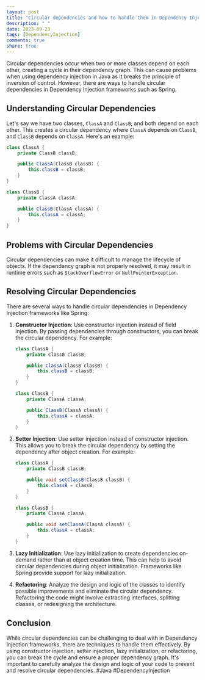 ```yaml
---
layout: post
title: "Circular dependencies and how to handle them in Dependency Injection in Java."
description: " "
date: 2023-09-23
tags: [DependencyInjection]
comments: true
share: true
---
```


Circular dependencies occur when two or more classes depend on each other, creating a cycle in their dependency graph. This can cause problems when using dependency injection in Java as it breaks the principle of inversion of control. However, there are ways to handle circular dependencies in Dependency Injection frameworks such as Spring.

## Understanding Circular Dependencies

Let's say we have two classes, `ClassA` and `ClassB`, and both depend on each other. This creates a circular dependency where `ClassA` depends on `ClassB`, and `ClassB` depends on `ClassA`. Here's an example:

```java
class ClassA {
    private ClassB classB;

    public ClassA(ClassB classB) {
        this.classB = classB;
    }
}

class ClassB {
    private ClassA classA;

    public ClassB(ClassA classA) {
        this.classA = classA;
    }
}
```

## Problems with Circular Dependencies

Circular dependencies can make it difficult to manage the lifecycle of objects. If the dependency graph is not properly resolved, it may result in runtime errors such as `StackOverflowError` or `NullPointerException`.

## Resolving Circular Dependencies

There are several ways to handle circular dependencies in Dependency Injection frameworks like Spring:

1. **Constructor Injection**: Use constructor injection instead of field injection. By passing dependencies through constructors, you can break the circular dependency. For example:

   ```java
   class ClassA {
       private ClassB classB;
   
       public ClassA(ClassB classB) {
           this.classB = classB;
       }
   }
   
   class ClassB {
       private ClassA classA;
   
       public ClassB(ClassA classA) {
           this.classA = classA;
       }
   }
   ```

2. **Setter Injection**: Use setter injection instead of constructor injection. This allows you to break the circular dependency by setting the dependency after object creation. For example:

   ```java
   class ClassA {
       private ClassB classB;
   
       public void setClassB(ClassB classB) {
           this.classB = classB;
       }
   }
   
   class ClassB {
       private ClassA classA;
   
       public void setClassA(ClassA classA) {
           this.classA = classA;
       }
   }
   ```

3. **Lazy Initialization**: Use lazy initialization to create dependencies on-demand rather than at object creation time. This can help to avoid circular dependencies during object initialization. Frameworks like Spring provide support for lazy initialization.

4. **Refactoring**: Analyze the design and logic of the classes to identify possible improvements and eliminate the circular dependency. Refactoring the code might involve extracting interfaces, splitting classes, or redesigning the architecture.

## Conclusion

While circular dependencies can be challenging to deal with in Dependency Injection frameworks, there are techniques to handle them effectively. By using constructor injection, setter injection, lazy initialization, or refactoring, you can break the cycle and ensure a proper dependency graph. It's important to carefully analyze the design and logic of your code to prevent and resolve circular dependencies. #Java #DependencyInjection